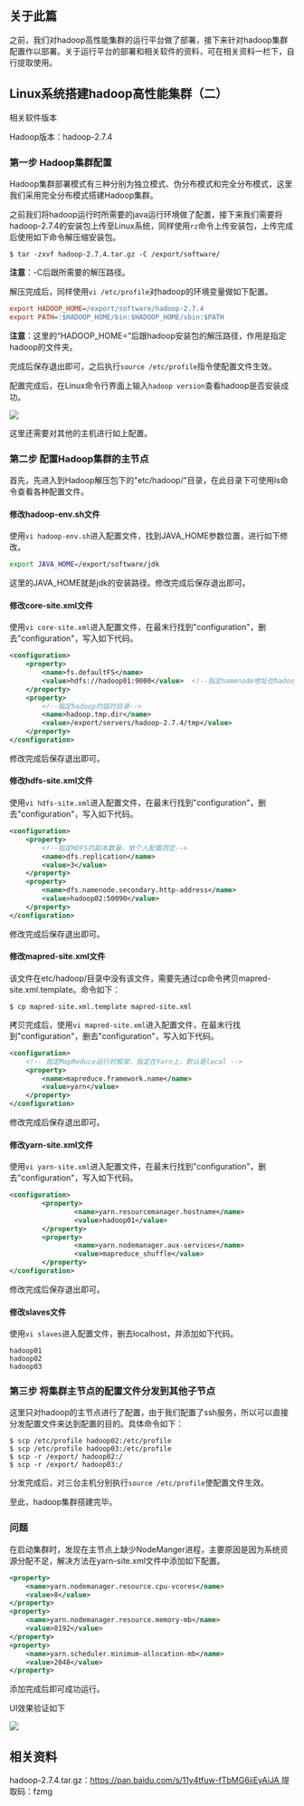 ## 关于此篇

  之前，我们对hadoop高性能集群的运行平台做了部署，接下来针对hadoop集群配置作以部署。关于运行平台的部署和相关软件的资料，可在相关资料一栏下，自行提取使用。

## Linux系统搭建hadoop高性能集群（二）

相关软件版本

Hadoop版本：hadoop-2.7.4

  ### 第一步 Hadoop集群配置
   Hadoop集群部署模式有三种分别为独立模式、伪分布模式和完全分布模式，这里我们采用完全分布模式搭建Hadoop集群。

之前我们将hadoop运行时所需要的java运行环境做了配置，接下来我们需要将hadoop-2.7.4的安装包上传至Linux系统，同样使用``rz``命令上传安装包，上传完成后使用如下命令解压缩安装包。

```shell
$ tar -zxvf hadoop-2.7.4.tar.gz -C /export/software/
```

**注意**：-C后跟所需要的解压路径。

解压完成后，同样使用``vi /etc/profile``对hadoop的环境变量做如下配置。

```ini
export HADOOP_HOME=/export/software/hadoop-2.7.4
export PATH=:$HADOOP_HOME/bin:$HADOOP_HOME/sbin:$PATH
```

**注意**：这里的“HADOOP_HOME=”后跟hadoop安装包的解压路径，作用是指定hadoop的文件夹。

完成后保存退出即可，之后执行``source /etc/profile``指令使配置文件生效。

配置完成后，在Linux命令行界面上输入``hadoop version``查看hadoop是否安装成功。

![](https://gitee.com/JCLightZZ/image-bed/raw/master/hadoopimg11.PNG)

这里还需要对其他的主机进行如上配置。

  ### 第二步  配置Hadoop集群的主节点

首先，先进入到Hadoop解压包下的"etc/hadoop/"目录，在此目录下可使用ls命令查看各种配置文件。

#### 修改hadoop-env.sh文件

使用``vi hadoop-env.sh``进入配置文件，找到JAVA_HOME参数位置，进行如下修改。

```sh
export JAVA_HOME=/export/software/jdk
```

这里的JAVA_HOME就是jdk的安装路径。修改完成后保存退出即可。

#### 修改core-site.xml文件

使用``vi core-site.xml``进入配置文件，在最末行找到"configuration"，删去"configuration"，写入如下代码。

```xml
<configuration>
    <property>
        <name>fs.defaultFS</name> 
        <value>hdfs://hadoop01:9000</value>  <!--指定namenode地址在hadoop01上-->
    </property>
    <property>
        <!--指定hadoop的临时目录-->
        <name>hadoop.tmp.dir</name>
        <value>/export/servers/hadoop-2.7.4/tmp</value>
    </property>
</configuration>
```

修改完成后保存退出即可。

#### 修改hdfs-site.xml文件

使用``vi hdfs-site.xml``进入配置文件，在最末行找到"configuration"，删去"configuration"，写入如下代码。

```xml
<configuration>
    <property>
        <!--指定HDFS的副本数量，依个人配置而定-->
        <name>dfs.replication</name>
        <value>3</value>
    </property>
    <property>
        <name>dfs.namenode.secondary.http-address</name>
        <value>hadoop02:50090</value>
    </property>
</configuration>
```

修改完成后保存退出即可。

#### 修改mapred-site.xml文件

该文件在etc/hadoop/目录中没有该文件，需要先通过cp命令拷贝mapred-site.xml.template。命令如下：

```shell
$ cp mapred-site.xml.template mapred-site.xml
```

拷贝完成后，使用``vi mapred-site.xml``进入配置文件，在最末行找到"configuration"，删去"configuration"，写入如下代码。

```xml
<configuration>
    <!-- 指定MapReduce运行时框架，指定在Yarn上，默认是local -->
    <property>
        <name>mapreduce.framework.name</name>
        <value>yarn</value>
    </property>
</configuration>
```

修改完成后保存退出即可。

#### 修改yarn-site.xml文件

使用``vi yarn-site.xml``进入配置文件，在最末行找到"configuration"，删去"configuration"，写入如下代码。

```xml
<configuration>
        <property>
                <name>yarn.resourcemanager.hostname</name>
                <value>hadoop01</value>
        </property>
        <property>
                <name>yarn.nodemanager.aux-services</name>
                <value>mapreduce_shuffle</value>
        </property>
</configuration>
```

修改完成后保存退出即可。

#### 修改slaves文件

使用``vi slaves``进入配置文件，删去localhost，并添加如下代码。

```
hadoop01
hadoop02
hadoop03
```

### 第三步 将集群主节点的配置文件分发到其他子节点

这里只对hadoop的主节点进行了配置，由于我们配置了ssh服务，所以可以直接分发配置文件来达到配置的目的。具体命令如下：

```shell
$ scp /etc/profile hadoop02:/etc/profile
$ scp /etc/profile hadoop03:/etc/profile
$ scp -r /export/ hadoop02:/
$ scp -r /export/ hadoop03:/
```

分发完成后，对三台主机分别执行``source /etc/profile``使配置文件生效。

至此，hadoop集群搭建完毕。

### 问题

在启动集群时，发现在主节点上缺少NodeManger进程，主要原因是因为系统资源分配不足，解决方法在yarn-site.xml文件中添加如下配置。

```xml
<property>
 	<name>yarn.nodemanager.resource.cpu-vcores</name>
    <value>8</value>
</property>
<property>
 	<name>yarn.nodemanager.resource.memory-mb</name>
    <value>8192</value>
</property>
<property>
 	<name>yarn.scheduler.minimum-allocation-mb</name>
    <value>2048</value>
</property>
```

添加完成后即可成功运行。

UI效果验证如下

![](https://gitee.com/JCLightZZ/image-bed/raw/master/hadoopimg12.PNG)

## 相关资料

hadoop-2.7.4.tar.gz：[https://pan.baidu.com/s/11y4tfuw-fTbMG6iiEyAiJA ](https://pan.baidu.com/s/11y4tfuw-fTbMG6iiEyAiJA)  提取码：fzmg

